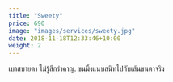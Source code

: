 ```yaml
---
title: "Sweety"
price: 690
image: "images/services/sweety.jpg"
date: 2018-11-18T12:33:46+10:00
weight: 2
---
```


<p>เบาสบายตา ไม่รู้สึกรำคาญ. ขนมิ้งแนบสนิทไปกับเส้นขนตาจริง</p>